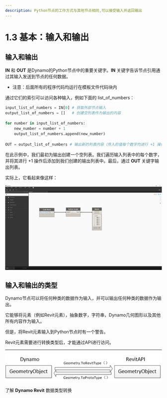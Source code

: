 ```yaml
---
description: Python节点的工作方式与其他节点相同,可以接受输入并返回输出
---
```


# 1.3 基本：输入和输出

## 输入和输出

**IN** 和 **OUT**  是Dynamo的Python节点中的重要关键字。**IN** 关键字告诉节点引用通过其输入发送到节点的任何数据。

+ 注意：后面所有的程序代码均运行在模板文件代码块内

通过它们的索引可以访问各种输入，例如下面的 list_of_numbers：

```python
input_list_of_numbers = IN[0] # 获取外部节点输入
output_list_of_numbers = []   # 创建空列表作为输出的内容

for number in input_list_of_numbers:
    new_number = number + 1
    output_list_of_numbers.append(new_number)

OUT = output_list_of_numbers # 输出新的列表内容（传入的值每个数字均进行 +1 操作）
```

在此示例中，我们最初为输出创建一个空列表。我们遍历输入列表中的每个数字，并将其进行 +1 操作后添加到我们创建的输出列表中。最后，通过 **OUT** 关键字输出列表。

实际上，它看起来像这样：

![3.3截图代码](../.gitbook/3.3Code.png)

## 输入和输出的类型

Dynamo节点可以将任何种类的数据作为输入，并可以输出任何种类的数据作为输出。

它能够将元素（例如Revit元素），抽象数字，字符串，Dynamo几何图形以及其他所有内容作为输入。

但是，将Revit元素输入到Python节点时有一个警告。

Revit元素需要进行转换类型后，才能通过API进行访问。

----

![3.3类型转换](../.gitbook/3.3Totype.jpg)

了解 **Dynamo Revit** 数据类型转换
